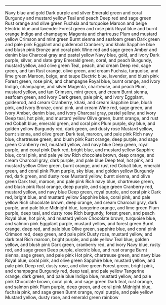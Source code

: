 ---

Navy blue and gold
Dark purple and silver
Emerald green and coral
Burgundy and mustard yellow
Teal and peach
Deep red and sage green
Rust orange and olive green
Fuchsia and turquoise
Maroon and beige
Electric blue and lavender
Forest green and rose pink
Royal blue and burnt orange
Indigo and champagne
Magenta and chartreuse
Plum and mustard yellow
Crimson and mint green
Burnt sienna and seafoam green
Dark green and pale pink
Eggplant and goldenrod
Cranberry and khaki
Sapphire blue and blush pink
Bronze and coral pink
Wine red and sage green
Amber and denim blue
Charcoal gray and pastel yellow
Navy blue, gold, and ivory
Dark purple, silver, and slate gray
Emerald green, coral, and peach
Burgundy, mustard yellow, and olive green
Teal, peach, and cream
Deep red, sage green, and tan
Rust orange, olive green, and cream
Fuchsia, turquoise, and lime green
Maroon, beige, and taupe
Electric blue, lavender, and blush pink
Forest green, rose pink, and champagne
Royal blue, burnt orange, and ivory
Indigo, champagne, and silver
Magenta, chartreuse, and peach
Plum, mustard yellow, and tan
Crimson, mint green, and cream
Burnt sienna, seafoam green, and ivory
Dark green, pale pink, and ivory
Eggplant, goldenrod, and cream
Cranberry, khaki, and cream
Sapphire blue, blush pink, and ivory
Bronze, coral pink, and cream
Wine red, sage green, and ivory
Amber, denim blue, and ivory
Charcoal gray, pastel yellow, and ivory
Deep teal, hot pink, and mustard yellow
Olive green, burnt orange, and rust red
Cobalt blue, emerald green, and coral pink
Plum purple, sky blue, and golden yellow
Burgundy red, dark green, and dusty rose
Mustard yellow, burnt sienna, and olive green
Dark teal, maroon, and pale pink
Rich navy blue, chartreuse green, and blush pink
Rust orange, deep purple, and sage green
Cranberry red, mustard yellow, and navy blue
Deep green, royal purple, and coral pink
Dark red, bright blue, and mustard yellow
Sapphire blue, coral pink, and pale yellow
Rich chocolate brown, deep orange, and cream
Charcoal gray, dark purple, and pale blue
Deep teal, hot pink, and mustard yellow
Olive green, burnt orange, and rust red
Cobalt blue, emerald green, and coral pink
Plum purple, sky blue, and golden yellow
Burgundy red, dark green, and dusty rose
Mustard yellow, burnt sienna, and olive green
Dark teal, maroon, and pale pink
Rich navy blue, chartreuse green, and blush pink
Rust orange, deep purple, and sage green
Cranberry red, mustard yellow, and navy blue
Deep green, royal purple, and coral pink
Dark red, bright blue, and mustard yellow
Sapphire blue, coral pink, and pale yellow
Rich chocolate brown, deep orange, and cream
Charcoal gray, dark purple, and pale blue
Midnight blue, tangerine orange, and lime green
Plum purple, deep teal, and dusty rose
Rich burgundy, forest green, and peach
Royal blue, hot pink, and mustard yellow
Chocolate brown, turquoise blue, and salmon pink
Eggplant purple, mustard yellow, and forest green
Burnt orange, deep red, and pale blue
Olive green, sapphire blue, and coral pink
Crimson red, deep green, and pale pink
Dusty rose, mustard yellow, and dark teal
Rich maroon, bright purple, and pale yellow
Teal blue, golden yellow, and blush pink
Dark green, cranberry red, and ivory
Navy blue, rusty red, and sage green
Deep purple, electric blue, and rust orange
Burnt sienna, sage green, and pale pink
Hot pink, chartreuse green, and navy blue
Royal blue, coral pink, and olive green
Sapphire blue, mustard yellow, and pale pink
Deep red, dusty rose, and olive green
Forest green, bright pink, and champagne
Burgundy red, deep teal, and pale yellow
Tangerine orange, dark green, and pale blue
Indigo blue, mustard yellow, and pale pink
Chocolate brown, coral pink, and sage green
Dark teal, rust orange, and salmon pink
Plum purple, deep green, and coral pink
Midnight blue, fuchsia pink, and sage green
Burnt orange, royal purple, and pale yellow
Mustard yellow, dusty rose, and emerald green
rainbow
